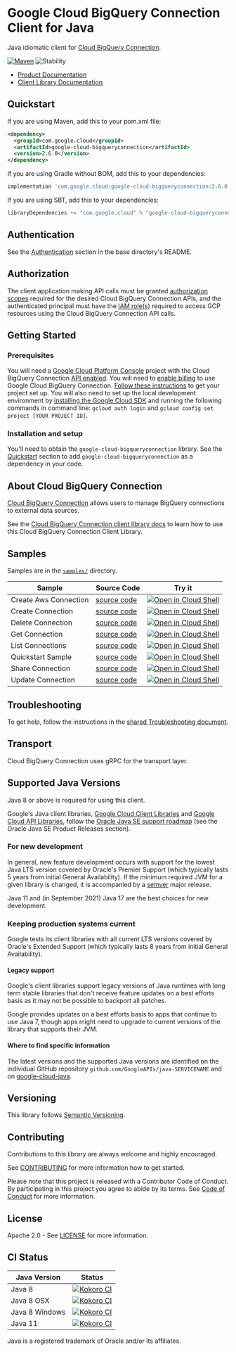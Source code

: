 # Google Cloud BigQuery Connection Client for Java

Java idiomatic client for [Cloud BigQuery Connection][product-docs].

[![Maven][maven-version-image]][maven-version-link]
![Stability][stability-image]

- [Product Documentation][product-docs]
- [Client Library Documentation][javadocs]


## Quickstart


If you are using Maven, add this to your pom.xml file:


```xml
<dependency>
  <groupId>com.google.cloud</groupId>
  <artifactId>google-cloud-bigqueryconnection</artifactId>
  <version>2.6.0</version>
</dependency>

```

If you are using Gradle without BOM, add this to your dependencies:

```Groovy
implementation 'com.google.cloud:google-cloud-bigqueryconnection:2.6.0'
```

If you are using SBT, add this to your dependencies:

```Scala
libraryDependencies += "com.google.cloud" % "google-cloud-bigqueryconnection" % "2.6.0"
```

## Authentication

See the [Authentication][authentication] section in the base directory's README.

## Authorization

The client application making API calls must be granted [authorization scopes][auth-scopes] required for the desired Cloud BigQuery Connection APIs, and the authenticated principal must have the [IAM role(s)][predefined-iam-roles] required to access GCP resources using the Cloud BigQuery Connection API calls.

## Getting Started

### Prerequisites

You will need a [Google Cloud Platform Console][developer-console] project with the Cloud BigQuery Connection [API enabled][enable-api].
You will need to [enable billing][enable-billing] to use Google Cloud BigQuery Connection.
[Follow these instructions][create-project] to get your project set up. You will also need to set up the local development environment by
[installing the Google Cloud SDK][cloud-sdk] and running the following commands in command line:
`gcloud auth login` and `gcloud config set project [YOUR PROJECT ID]`.

### Installation and setup

You'll need to obtain the `google-cloud-bigqueryconnection` library.  See the [Quickstart](#quickstart) section
to add `google-cloud-bigqueryconnection` as a dependency in your code.

## About Cloud BigQuery Connection


[Cloud BigQuery Connection][product-docs] allows users to manage BigQuery connections to external data sources.

See the [Cloud BigQuery Connection client library docs][javadocs] to learn how to
use this Cloud BigQuery Connection Client Library.





## Samples

Samples are in the [`samples/`](https://github.com/googleapis/java-bigqueryconnection/tree/main/samples) directory.

| Sample                      | Source Code                       | Try it |
| --------------------------- | --------------------------------- | ------ |
| Create Aws Connection | [source code](https://github.com/googleapis/java-bigqueryconnection/blob/main/samples/snippets/src/main/java/com/example/bigqueryconnection/CreateAwsConnection.java) | [![Open in Cloud Shell][shell_img]](https://console.cloud.google.com/cloudshell/open?git_repo=https://github.com/googleapis/java-bigqueryconnection&page=editor&open_in_editor=samples/snippets/src/main/java/com/example/bigqueryconnection/CreateAwsConnection.java) |
| Create Connection | [source code](https://github.com/googleapis/java-bigqueryconnection/blob/main/samples/snippets/src/main/java/com/example/bigqueryconnection/CreateConnection.java) | [![Open in Cloud Shell][shell_img]](https://console.cloud.google.com/cloudshell/open?git_repo=https://github.com/googleapis/java-bigqueryconnection&page=editor&open_in_editor=samples/snippets/src/main/java/com/example/bigqueryconnection/CreateConnection.java) |
| Delete Connection | [source code](https://github.com/googleapis/java-bigqueryconnection/blob/main/samples/snippets/src/main/java/com/example/bigqueryconnection/DeleteConnection.java) | [![Open in Cloud Shell][shell_img]](https://console.cloud.google.com/cloudshell/open?git_repo=https://github.com/googleapis/java-bigqueryconnection&page=editor&open_in_editor=samples/snippets/src/main/java/com/example/bigqueryconnection/DeleteConnection.java) |
| Get Connection | [source code](https://github.com/googleapis/java-bigqueryconnection/blob/main/samples/snippets/src/main/java/com/example/bigqueryconnection/GetConnection.java) | [![Open in Cloud Shell][shell_img]](https://console.cloud.google.com/cloudshell/open?git_repo=https://github.com/googleapis/java-bigqueryconnection&page=editor&open_in_editor=samples/snippets/src/main/java/com/example/bigqueryconnection/GetConnection.java) |
| List Connections | [source code](https://github.com/googleapis/java-bigqueryconnection/blob/main/samples/snippets/src/main/java/com/example/bigqueryconnection/ListConnections.java) | [![Open in Cloud Shell][shell_img]](https://console.cloud.google.com/cloudshell/open?git_repo=https://github.com/googleapis/java-bigqueryconnection&page=editor&open_in_editor=samples/snippets/src/main/java/com/example/bigqueryconnection/ListConnections.java) |
| Quickstart Sample | [source code](https://github.com/googleapis/java-bigqueryconnection/blob/main/samples/snippets/src/main/java/com/example/bigqueryconnection/QuickstartSample.java) | [![Open in Cloud Shell][shell_img]](https://console.cloud.google.com/cloudshell/open?git_repo=https://github.com/googleapis/java-bigqueryconnection&page=editor&open_in_editor=samples/snippets/src/main/java/com/example/bigqueryconnection/QuickstartSample.java) |
| Share Connection | [source code](https://github.com/googleapis/java-bigqueryconnection/blob/main/samples/snippets/src/main/java/com/example/bigqueryconnection/ShareConnection.java) | [![Open in Cloud Shell][shell_img]](https://console.cloud.google.com/cloudshell/open?git_repo=https://github.com/googleapis/java-bigqueryconnection&page=editor&open_in_editor=samples/snippets/src/main/java/com/example/bigqueryconnection/ShareConnection.java) |
| Update Connection | [source code](https://github.com/googleapis/java-bigqueryconnection/blob/main/samples/snippets/src/main/java/com/example/bigqueryconnection/UpdateConnection.java) | [![Open in Cloud Shell][shell_img]](https://console.cloud.google.com/cloudshell/open?git_repo=https://github.com/googleapis/java-bigqueryconnection&page=editor&open_in_editor=samples/snippets/src/main/java/com/example/bigqueryconnection/UpdateConnection.java) |



## Troubleshooting

To get help, follow the instructions in the [shared Troubleshooting document][troubleshooting].

## Transport

Cloud BigQuery Connection uses gRPC for the transport layer.

## Supported Java Versions

Java 8 or above is required for using this client.

Google's Java client libraries,
[Google Cloud Client Libraries][cloudlibs]
and
[Google Cloud API Libraries][apilibs],
follow the
[Oracle Java SE support roadmap][oracle]
(see the Oracle Java SE Product Releases section).

### For new development

In general, new feature development occurs with support for the lowest Java
LTS version covered by  Oracle's Premier Support (which typically lasts 5 years
from initial General Availability). If the minimum required JVM for a given
library is changed, it is accompanied by a [semver][semver] major release.

Java 11 and (in September 2021) Java 17 are the best choices for new
development.

### Keeping production systems current

Google tests its client libraries with all current LTS versions covered by
Oracle's Extended Support (which typically lasts 8 years from initial
General Availability).

#### Legacy support

Google's client libraries support legacy versions of Java runtimes with long
term stable libraries that don't receive feature updates on a best efforts basis
as it may not be possible to backport all patches.

Google provides updates on a best efforts basis to apps that continue to use
Java 7, though apps might need to upgrade to current versions of the library
that supports their JVM.

#### Where to find specific information

The latest versions and the supported Java versions are identified on
the individual GitHub repository `github.com/GoogleAPIs/java-SERVICENAME`
and on [google-cloud-java][g-c-j].

## Versioning


This library follows [Semantic Versioning](http://semver.org/).



## Contributing


Contributions to this library are always welcome and highly encouraged.

See [CONTRIBUTING][contributing] for more information how to get started.

Please note that this project is released with a Contributor Code of Conduct. By participating in
this project you agree to abide by its terms. See [Code of Conduct][code-of-conduct] for more
information.


## License

Apache 2.0 - See [LICENSE][license] for more information.

## CI Status

Java Version | Status
------------ | ------
Java 8 | [![Kokoro CI][kokoro-badge-image-2]][kokoro-badge-link-2]
Java 8 OSX | [![Kokoro CI][kokoro-badge-image-3]][kokoro-badge-link-3]
Java 8 Windows | [![Kokoro CI][kokoro-badge-image-4]][kokoro-badge-link-4]
Java 11 | [![Kokoro CI][kokoro-badge-image-5]][kokoro-badge-link-5]

Java is a registered trademark of Oracle and/or its affiliates.

[product-docs]: https://cloud.google.com/bigquery/docs/reference/bigqueryconnection/rest
[javadocs]: https://cloud.google.com/bigquery/docs/reference/reservations/rpc/google.cloud.bigquery.reservation.v1beta1
[kokoro-badge-image-1]: http://storage.googleapis.com/cloud-devrel-public/java/badges/java-bigqueryconnection/java7.svg
[kokoro-badge-link-1]: http://storage.googleapis.com/cloud-devrel-public/java/badges/java-bigqueryconnection/java7.html
[kokoro-badge-image-2]: http://storage.googleapis.com/cloud-devrel-public/java/badges/java-bigqueryconnection/java8.svg
[kokoro-badge-link-2]: http://storage.googleapis.com/cloud-devrel-public/java/badges/java-bigqueryconnection/java8.html
[kokoro-badge-image-3]: http://storage.googleapis.com/cloud-devrel-public/java/badges/java-bigqueryconnection/java8-osx.svg
[kokoro-badge-link-3]: http://storage.googleapis.com/cloud-devrel-public/java/badges/java-bigqueryconnection/java8-osx.html
[kokoro-badge-image-4]: http://storage.googleapis.com/cloud-devrel-public/java/badges/java-bigqueryconnection/java8-win.svg
[kokoro-badge-link-4]: http://storage.googleapis.com/cloud-devrel-public/java/badges/java-bigqueryconnection/java8-win.html
[kokoro-badge-image-5]: http://storage.googleapis.com/cloud-devrel-public/java/badges/java-bigqueryconnection/java11.svg
[kokoro-badge-link-5]: http://storage.googleapis.com/cloud-devrel-public/java/badges/java-bigqueryconnection/java11.html
[stability-image]: https://img.shields.io/badge/stability-stable-green
[maven-version-image]: https://img.shields.io/maven-central/v/com.google.cloud/google-cloud-bigqueryconnection.svg
[maven-version-link]: https://search.maven.org/search?q=g:com.google.cloud%20AND%20a:google-cloud-bigqueryconnection&core=gav
[authentication]: https://github.com/googleapis/google-cloud-java#authentication
[auth-scopes]: https://developers.google.com/identity/protocols/oauth2/scopes
[predefined-iam-roles]: https://cloud.google.com/iam/docs/understanding-roles#predefined_roles
[iam-policy]: https://cloud.google.com/iam/docs/overview#cloud-iam-policy
[developer-console]: https://console.developers.google.com/
[create-project]: https://cloud.google.com/resource-manager/docs/creating-managing-projects
[cloud-sdk]: https://cloud.google.com/sdk/
[troubleshooting]: https://github.com/googleapis/google-cloud-common/blob/main/troubleshooting/readme.md#troubleshooting
[contributing]: https://github.com/googleapis/java-bigqueryconnection/blob/main/CONTRIBUTING.md
[code-of-conduct]: https://github.com/googleapis/java-bigqueryconnection/blob/main/CODE_OF_CONDUCT.md#contributor-code-of-conduct
[license]: https://github.com/googleapis/java-bigqueryconnection/blob/main/LICENSE
[enable-billing]: https://cloud.google.com/apis/docs/getting-started#enabling_billing
[enable-api]: https://console.cloud.google.com/flows/enableapi?apiid=bigqueryconnection.googleapis.com
[libraries-bom]: https://github.com/GoogleCloudPlatform/cloud-opensource-java/wiki/The-Google-Cloud-Platform-Libraries-BOM
[shell_img]: https://gstatic.com/cloudssh/images/open-btn.png

[semver]: https://semver.org/
[cloudlibs]: https://cloud.google.com/apis/docs/client-libraries-explained
[apilibs]: https://cloud.google.com/apis/docs/client-libraries-explained#google_api_client_libraries
[oracle]: https://www.oracle.com/java/technologies/java-se-support-roadmap.html
[g-c-j]: http://github.com/googleapis/google-cloud-java
